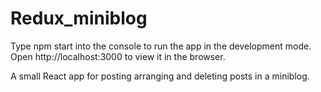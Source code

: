 # Redux_miniblog

Type npm start into the console to run the app in the development mode.
Open http://localhost:3000 to view it in the browser.

A small React app for posting arranging and deleting posts in a miniblog.
